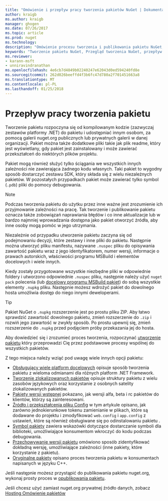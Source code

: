 ```yaml
---
title: "Omówienie i przepływ pracy tworzenia pakietów NuGet | Dokumentacja firmy Microsoft"
author: kraigb
ms.author: kraigb
manager: ghogen
ms.date: 07/26/2017
ms.topic: article
ms.prod: nuget
ms.technology: 
description: "Omówienie procesu tworzenia i publikowania pakietu NuGet, wraz z łączami do innych części określonego procesu."
keywords: "Tworzenie pakietu NuGet, Przegląd tworzenia NuGet, przepływ pracy tworzenia NuGet, przepływ pracy tworzenia pakietu, omówienie tworzenia pakietu."
ms.reviewer:
- karann-msft
- unniravindranathan
ms.openlocfilehash: 4e6cb7d4849b02240247e62043d0ed594240fd8e
ms.sourcegitcommit: 262d026beeffd4f3b6fc47d780a2f701451663a8
ms.translationtype: MT
ms.contentlocale: pl-PL
ms.lasthandoff: 01/25/2018
---
```

# <a name="package-creation-workflow"></a>Przepływ pracy tworzenia pakietu

Tworzenie pakietu rozpoczyna się od kompilowanym kodzie (zazwyczaj zestawów platformy .NET) do pakietu i udostępniać innym osobom, za pomocą galerii nuget.org publicznych lub prywatnych galerii w danej organizacji. Pakiet można także dodatkowe pliki takie jak plik readme, który jest wyświetlany, gdy pakiet jest zainstalowany i może zawierać przekształceń do niektórych plików projektu.

Pakiet mogą również służyć tylko ściągania we wszystkich innych zależności nie zawierająca żadnego kodu własnych. Taki pakiet to wygodny sposób dostarczyć zestawu SDK, który składa się z wielu niezależnych pakietów. W pozostałych przypadkach pakiet może zawierać tylko symbol (`.pdb`) pliki do pomocy debugowania.

> [!Note]
> Podczas tworzenia pakietu do użytku przez inne ważne jest zrozumienie ich przyjmowanie zależności na pracę. Tak tworzenie i publikowanie pakietu oznacza także zobowiązań naprawiania błędów i co inne aktualizacje lub w bardzo najmniej wprowadzania dostępna jako pakiet otworzyć źródła, aby inne osoby mogą pomóc w jego utrzymania.

Niezależnie od przypadku utworzenie pakietu zaczyna się od podejmowaniu decyzji, które zestawy i inne pliki do pakietu. Następnie można utworzyć pliku manifestu, nazywane `.nuspec` pliku do opisywania zawartość pakietu wraz z jego identyfikatorem, numer wersji, informacje o prawach autorskich, właściwości programu MSBuild i elementów docelowych i wiele innych.

Kiedy zostały przygotowane wszystkie niezbędne pliki w odpowiednie foldery i utworzono odpowiednie `.nuspec` pliku, następnie należy użyć `nuget pack` polecenia (lub [docelowy programu MSBuild pakiet](../schema/msbuild-targets.md)) do sobą wszystkie elementy `.nupkg` pliku. Następnie możesz wdrożyć pakiet do dowolnego hosta umożliwia dostęp do niego innymi deweloperami.

> [!Tip]
> Pakiet NuGet o `.nupkg` rozszerzenie jest po prostu pliku ZIP. Aby łatwo sprawdzić zawartość dowolnego pakietu, zmień rozszerzenie do `.zip` i rozwiń jego zawartość w zwykły sposób. Po prostu upewnij się, zmień rozszerzenie do `.nupkg` przed podjęciem próby przekazania jej do hosta.

Aby dowiedzieć się i zrozumieć proces tworzenia, rozpoczynać [utworzenie pakietu](../create-packages/creating-a-package.md) który przeprowadzi Cię przez podstawowe procesy wspólnej do wszystkich pakietów.

Z tego miejsca należy wziąć pod uwagę wiele innych opcji pakietu:

- [Obsługujący wiele platform docelowych](../create-packages/supporting-multiple-target-frameworks.md) opisuje sposób tworzenia pakietu z wieloma odmianami dla różnych platform .NET Framework.
- [Tworzenie zlokalizowanych pakietów](../create-packages/creating-localized-packages.md) opisuje struktury pakietu z wielu zasobów językowych oraz korzystanie z osobnych satelity zlokalizowanych pakietów.
- [Pakiety wersji wstępnej](../create-packages/prerelease-packages.md) pokazano, jak wersji alfa, beta i rc pakietów do klientów, którzy są zainteresowani.
- [Źródło i przekształcenia pliku Config](../create-packages/source-and-config-file-transformations.md) w tym artykule opisano, jak zarówno jednokierunkowe tokenu zamienianie w plikach, które są dodawane do projektu i zmodyfikować `web.config` i `app.config` z ustawień, które są również obsługiwane się po odinstalowaniu pakietu .
- [Symbol pakiety](../create-packages/symbol-packages.md) zawiera wskazówki dotyczące dostarczanie symboli dla biblioteki, umożliwiające konsumentom wkroczyć do kodu podczas debugowania.
- [Przechowywanie wersji pakietu](../reference/package-versioning.md) omówiono sposób zidentyfikować dokładną wersję, umożliwiające zależności (inne pakiety, które korzystanie z pakietu).
- [Oryginalne pakiety](../create-packages/native-packages.md) opisano proces tworzenia pakietu w konsumentach napisanych w języku C++.

Jeśli następnie możesz przystąpić do publikowania pakietu nuget.org, wykonaj prosty proces w [opublikowania pakietu](../create-packages/publish-a-package.md).

Jeśli chcesz użyć zamiast nuget.org prywatnej źródło danych, zobacz [Hosting Omówienie pakietów](../hosting-packages/overview.md)
